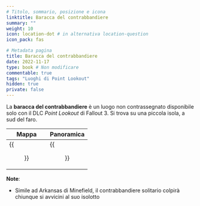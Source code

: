 ```yaml
---
# Titolo, sommario, posizione e icona
linktitle: Baracca del contrabbandiere
summary: ""
weight: 10
icon: location-dot # in alternativa location-question
icon_pack: fas

# Metadata pagina
title: Baracca del contrabbandiere
date: 2022-11-17
type: book # Non modificare
commentable: true
tags: "Luoghi di Point Lookout"
hidden: true
private: false 
---
```


<div class="fo3">

La **baracca del contrabbandiere** è un luogo non contrassegnato disponibile solo con il DLC *Point Lookout* di Fallout 3. Si trova su una piccola isola, a sud del faro.

| Mappa  | Panoramica |
| -----  | ---------- |
| {{<figure src="fo3/Smugglers_shack_loc.webp">}}                 |  {{<figure src="fo3/Smuggler's_Shack.webp">}}         | 



**Note**:
- Simile ad Arkansas di Minefield, il contrabbandiere solitario colpirà chiunque si avvicini al suo isolotto

</div>